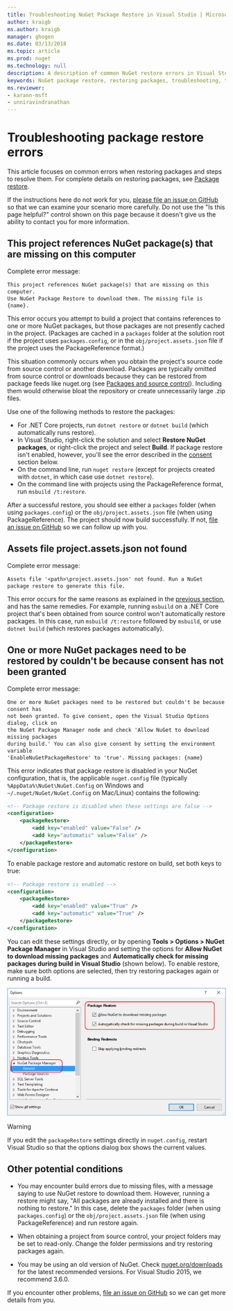 ```yaml
---
title: Troubleshooting NuGet Package Restore in Visual Studio | Microsoft Docs
author: kraigb
ms.author: kraigb
manager: ghogen
ms.date: 03/13/2018
ms.topic: article
ms.prod: nuget
ms.technology: null
description: A description of common NuGet restore errors in Visual Studio and how to troubleshoot them.
keywords: NuGet package restore, restoring packages, troubleshooting, troubleshoot
ms.reviewer:
- karann-msft
- unniravindranathan
---
```


# Troubleshooting package restore errors

This article focuses on common errors when restoring packages and steps to resolve them. For complete details on restoring packages, see [Package restore](../consume-packages/package-restore.md#enabling-and-disabling-package-restore).

If the instructions here do not work for you, [please file an issue on GitHub](https://github.com/NuGet/docs.microsoft.com-nuget/issues) so that we can examine your scenario more carefully. Do not use the "Is this page helpful?" control shown on this page because it doesn't give us the ability to contact you for more information.

<a name="missing"></a>

## This project references NuGet package(s) that are missing on this computer

Complete error message:

```output
This project references NuGet package(s) that are missing on this computer.
Use NuGet Package Restore to download them. The missing file is {name}.
```

This error occurs you attempt to build a project that contains references to one or more NuGet packages, but those packages are not presently cached in the project. (Packages are cached in a `packages` folder at the solution root if the project uses `packages.config`, or in the `obj/project.assets.json` file if the project uses the PackageReference format.)

This situation commonly occurs when you obtain the project's source code from source control or another download. Packages are typically omitted from source control or downloads because they can be restored from package feeds like nuget.org (see [Packages and source control](Packages-and-Source-Control.md)). Including them would otherwise bloat the repository or create unnecessarily large .zip files.

Use one of the following methods to restore the packages:

- For .NET Core projects, run `dotnet restore` or `dotnet build` (which automatically runs restore).
- In Visual Studio, right-click the solution and select **Restore NuGet packages**, or right-click the project and select **Build**. If package restore isn't enabled, however, you'll see the error described in the [consent](#consent) section below.
- On the command line, run `nuget restore` (except for projects created with `dotnet`, in which case use `dotnet restore`).
- On the command line with projects using the PackageReference format, run `msbuild /t:restore`.

After a successful restore, you should see either a `packages` folder (when using `packages.config`) or the `obj/project.assets.json` file (when using PackageReference). The project should now build successfully. If not, [file an issue on GitHub](https://github.com/NuGet/docs.microsoft.com-nuget/issues) so we can follow up with you.

<a name="assets"></a>

## Assets file project.assets.json not found

Complete error message:

```output
Assets file '<path>\project.assets.json' not found. Run a NuGet package restore to generate this file.
```

This error occurs for the same reasons as explained in the [previous section](#missing), and has the same remedies. For example, running `msbuild` on a .NET Core project that's been obtained from source control won't automatically restore packages. In this case, run `msbuild /t:restore` followed by `msbuild`, or use `dotnet build` (which restores packages automatically).

<a name="consent"></a>

## One or more NuGet packages need to be restored by couldn't be because consent has not been granted

Complete error message:

```output
One or more NuGet packages need to be restored but couldn't be because consent has
not been granted. To give consent, open the Visual Studio Options dialog, click on
the NuGet Package Manager node and check 'Allow NuGet to download missing packages
during build.' You can also give consent by setting the environment variable
'EnableNuGetPackageRestore' to 'true'. Missing packages: {name}
```

This error indicates that package restore is disabled in your NuGet configuration, that is, the applicable `nuget.config` file (typically `%AppData%\NuGet\NuGet.Config` on Windows and `~/.nuget/NuGet/NuGet.Config` on Mac/Linux) contains the following:

```xml
<!-- Package restore is disabled when these settings are false -->
<configuration>
    <packageRestore>
        <add key="enabled" value="False" />
        <add key="automatic" value="False" />
    </packageRestore>
</configuration>
```

To enable package restore and automatic restore on build, set both keys to true:

```xml
<!-- Package restore is enabled -->
<configuration>
    <packageRestore>
        <add key="enabled" value="True" />
        <add key="automatic" value="True" />
    </packageRestore>
</configuration>
```

You can edit these settings directly, or by opening **Tools > Options > NuGet Package Manager** in Visual Studio and setting the options for **Allow NuGet to download missing packages** and **Automatically check for missing packages during build in Visual Studio** (shown below). To enable restore, make sure both options are selected, then try restoring packages again or running a build.

![Enable NuGet package restore in Tool/Options](../consume-packages/media/restore-01-autorestoreoptions.png)

> [!Warning]
> If you edit the `packageRestore` settings directly in `nuget.config`, restart Visual Studio so that the options dialog box shows the current values.

## Other potential conditions

- You may encounter build errors due to missing files, with a message saying to use NuGet restore to download them. However, running a restore might say, "All packages are already installed and there is nothing to restore." In this case, delete the `packages` folder (when using `packages.config`) or the `obj/project.assets.json` file (when using PackageReference) and run restore again.

- When obtaining a project from source control, your project folders may be set to read-only. Change the folder permissions and try restoring packages again.

- You may be using an old version of NuGet. Check [nuget.org/downloads](https://www.nuget.org/downloads) for the latest recommended versions. For Visual Studio 2015, we recommend 3.6.0.

If you encounter other problems, [file an issue on GitHub](https://github.com/NuGet/docs.microsoft.com-nuget/issues) so we can get more details from you.
